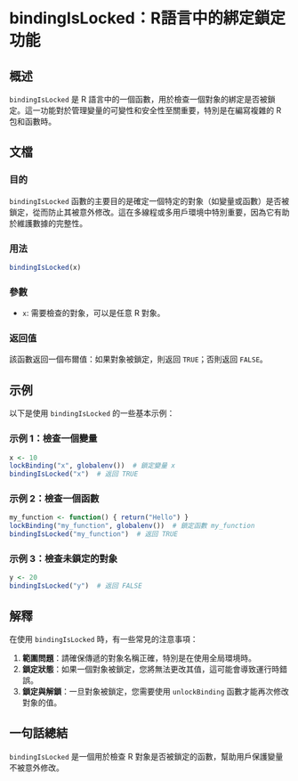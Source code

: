 <!--
Meta Description: # bindingIsLocked：R語言中的綁定鎖定功能 ## 概述 `bindingIsLocked` 是 R 語言中的一個函數，用於檢查一個對象的綁定是否被鎖定。這一功能對於管理變量的可變性和安全性至關重要，特別是在編寫複雜的 R 包和函數時。 ## 文檔 ### 目的 `bindingIsL...
Meta Keywords: bindingislocked, my_function, true, false, lockbinding
-->

# bindingIsLocked：R語言中的綁定鎖定功能

## 概述
`bindingIsLocked` 是 R 語言中的一個函數，用於檢查一個對象的綁定是否被鎖定。這一功能對於管理變量的可變性和安全性至關重要，特別是在編寫複雜的 R 包和函數時。

## 文檔
### 目的
`bindingIsLocked` 函數的主要目的是確定一個特定的對象（如變量或函數）是否被鎖定，從而防止其被意外修改。這在多線程或多用戶環境中特別重要，因為它有助於維護數據的完整性。

### 用法
```R
bindingIsLocked(x)
```

### 參數
- `x`: 需要檢查的對象，可以是任意 R 對象。

### 返回值
該函數返回一個布爾值：如果對象被鎖定，則返回 `TRUE`；否則返回 `FALSE`。

## 示例
以下是使用 `bindingIsLocked` 的一些基本示例：

### 示例 1：檢查一個變量
```R
x <- 10
lockBinding("x", globalenv())  # 鎖定變量 x
bindingIsLocked("x")  # 返回 TRUE
```

### 示例 2：檢查一個函數
```R
my_function <- function() { return("Hello") }
lockBinding("my_function", globalenv())  # 鎖定函數 my_function
bindingIsLocked("my_function")  # 返回 TRUE
```

### 示例 3：檢查未鎖定的對象
```R
y <- 20
bindingIsLocked("y")  # 返回 FALSE
```

## 解釋
在使用 `bindingIsLocked` 時，有一些常見的注意事項：
1. **範圍問題**：請確保傳遞的對象名稱正確，特別是在使用全局環境時。
2. **鎖定狀態**：如果一個對象被鎖定，您將無法更改其值，這可能會導致運行時錯誤。
3. **鎖定與解鎖**：一旦對象被鎖定，您需要使用 `unlockBinding` 函數才能再次修改對象的值。

## 一句話總結
`bindingIsLocked` 是一個用於檢查 R 對象是否被鎖定的函數，幫助用戶保護變量不被意外修改。
